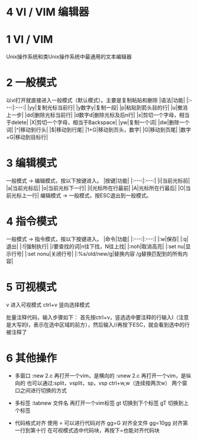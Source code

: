 # 4 VI / VIM 编辑器

# 1 VI / VIM
Unix操作系统和类Unix操作系统中最通用的文本编辑器

# 2 一般模式
以vi打开就直接进入一般模式（默认模式）。主要是复制粘贴和删除
|语法|功能|
|:---:|:---:|
|yy|复制光标当前行|
|y数字y|复制一段|
|p|粘贴到箭头目的行|
|u|撤消上一步|
|dd|删除光标当前行|
|d数字d|删除光标及后n行|
|x|剪切一个字母，相当于delete|
|X|剪切一个字母，相当于Backspace|
|yw|复制一个词|
|dw|删除一个词|
|^|移动到行头|
|$|移动到行尾|
|1+G|移动到页头，数字|
|G|移动到页尾|
|数字+G|移动到目标行|

# 3 编辑模式
一般模式 -> 编辑模式，按以下按键进入。
|按键|功能|
|:---:|:---:|
|i|当前光标前|
|a|当前光标后|
|o|当前光标下一行|
|I|光标所在行最前|
|A|光标所在行最后|
|O|当前光标上一行|
编辑模式 -> 一般模式，按ESC退出到一般模式。

# 4 指令模式
一般模式 -> 指令模式，按以下按键进入。
|命令|功能|
|:---:|:---:|
|:w|保存|
|:q|退出|
|:!|强制执行|
|/要查找的词|n往下找，N往上找|
|:noh|取消高亮|
|:set nu|显示行号|
|:set nonu|关闭行号|
|:%s/old/new/g|替换内容 /g替换匹配到的所有内容|

# 5 可视模式
v 进入可视模式
ctrl+v 竖向选择模式

批量注释代码，输入步骤如下：
首先按ctrl+v，竖选选中要注释的行输入I（注意是大写的I，表示在选中区域的前方），然后输入//再按下ESC，就会看到选中的行被注释了

# 6 其他操作
- 多窗口
:new 2.c 再打开一个vim，是横向的
:vnew 2.c 再打开一个vim，是纵向的
也可以通过:split，vsplit，sp，vsp
ctrl+w,w（连续按两次w） 两个窗口之间进行切换的方式

- 多标签
:tabnew 文件名 再打开一个vim标签
gt 切换到下个标签
gT 切换到上个标签

- 代码格式对齐
使用 = 可以进行代码对齐
gg=G 对齐全文件
gg=10gg 对齐第一行到第十行
在可视模式选中代码块，再按下=也能对齐代码块